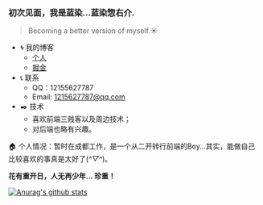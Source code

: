 ### 初次见面，我是蓝染...蓝染惣右介.

> Becoming a better version of myself.:sunny:

- :cyclone: 我的博客
  - [个人](https://yangxiang.xyz:9002)
  - [掘金](https://juejin.im/user/4089838987397261)
- :telephone_receiver: 联系
  - QQ：12155627787
  - Email: 1215627787@qq.com
- :black_nib: 技术
  - 喜欢前端三贱客以及周边技术；
  - 对后端也略有兴趣。

:house: 个人情况：暂时在成都工作，是一个从二开转行前端的Boy...其实，能做自己比较喜欢的事真是太好了(*^▽^*)。

**花有重开日，人无再少年... 珍重！**

[![Anurag's github stats](https://github-readme-stats.vercel.app/api?username=Aizener&show_icons=true&theme=cobalt)](https://github.com/anuraghazra/github-readme-stats)
